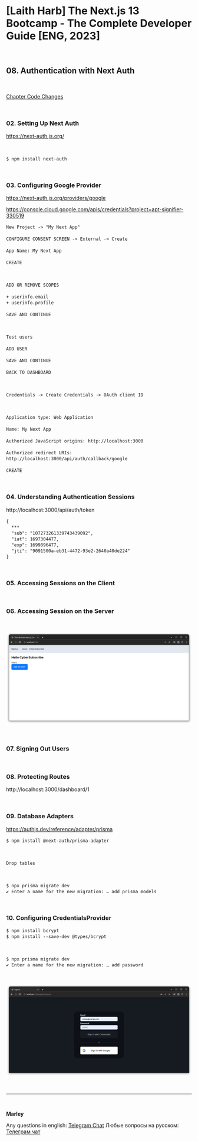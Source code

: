 # [Laith Harb] The Next.js 13 Bootcamp - The Complete Developer Guide [ENG, 2023]

<br/>

## 08. Authentication with Next Auth

<br/>

[Chapter Code Changes](https://github.com/webmakaka/Mastering-Next.js-13-with-TypeScript/pull/4)

<br/>

### 02. Setting Up Next Auth

https://next-auth.js.org/

<br/>

```
$ npm install next-auth
```

<br/>

### 03. Configuring Google Provider

https://next-auth.js.org/providers/google

https://console.cloud.google.com/apis/credentials?project=apt-signifier-330519

```
New Project -> "My Next App"

CONFIGURE CONSENT SCREEN -> External -> Create

App Name: My Next App

CREATE
```

<br/>

```
ADD OR REMOVE SCOPES

+ userinfo.email
+ userinfo.profile

SAVE AND CONTINUE
```

<br/>

```
Test users

ADD USER

SAVE AND CONTINUE

BACK TO DASHBOARD
```

<br/>

```
Credentials -> Create Credentials -> OAuth client ID
```

<br/>

```
Application type: Web Application

Name: My Next App

Authorized JavaScript origins: http://localhost:3000

Authorized redirect URIs: http://localhost:3000/api/auth/callback/google

CREATE
```

<br/>

### 04. Understanding Authentication Sessions

http://localhost:3000/api/auth/token

```
{
  ***
  "sub": "107273261339743439092",
  "iat": 1697304477,
  "exp": 1699896477,
  "jti": "9091500a-eb31-4472-93e2-2640a40de224"
}
```

<br/>

### 05. Accessing Sessions on the Client

<br/>

### 06. Accessing Session on the Server

<br/>

![Application](/img/pic-ch08-img01.png?raw=true)

<br/>

### 07. Signing Out Users

<br/>

### 08. Protecting Routes

http://localhost:3000/dashboard/1

<br/>

### 09. Database Adapters

https://authjs.dev/reference/adapter/prisma

```
$ npm install @next-auth/prisma-adapter
```

<br/>

```
Drop tables
```

<br/>

```
$ npx prisma migrate dev
✔ Enter a name for the new migration: … add prisma models
```

<br/>

### 10. Configuring CredentialsProvider

```
$ npm install bcrypt
$ npm install --save-dev @types/bcrypt
```

<br/>

```
$ npx prisma migrate dev
✔ Enter a name for the new migration: … add password
```

<br/>

![Application](/img/pic-ch08-img02.png?raw=true)

<br/>

---

<br/>

**Marley**

Any questions in english: <a href="https://jsdev.org/chat/">Telegram Chat</a>
Любые вопросы на русском: <a href="https://jsdev.ru/chat/">Телеграм чат</a>

```

```
